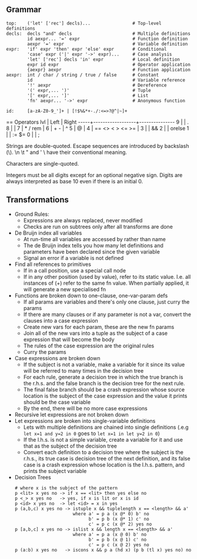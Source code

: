 
Grammar
-------
```
top:    ('let' ['rec'] decls)...                # Top-level definitions
decls:  decls "and" decls                       # Multiple definitions
        id aexpr... '=' expr                    # Function definition
        aexpr '=' expr                          # Variable definition
expr:   'if' expr 'then' expr 'else' expr       # Conditional
        'case' expr ('|' expr '->' expr)...     # Case analysis
        'let' ['rec'] decls 'in' expr           # Local definition
        expr id expr                            # Operator application
        {aexpr} aexpr                           # Function application
aexpr:  int / char / string / true / false      # Constant
        id                                      # Variable reference
        '!' aexpr                               # Dereference
        '(' expr,... ')'                        # Tuple
        '[' expr,... ']'                        # List
        'fn' aexpr... '->' expr                 # Anonymous function

id:     [a-zA-Z0-9_']+ | [!$%&*+-./:<=>?@^|~]+
```

== Operators
 lvl | Left             | Right
-----+------------------+---------------
  9  |                  | .
  8  |                  |
  7  | * / rem          |
  6  | + -              | ^
  5  | @                |
  4  | == <> < > <= >=  |
  3  |                  | &&
  2  |                  | orelse
  1  |                  | := $=
  0  |                  | ;

Strings are double-quoted. Escape sequences are introduced by backslash (\\).
\n \t \" and \' \\ have their conventional meaning.

Characters are single-quoted.

Integers must be all digits except for an optional negative sign.
Digits are always interpreted as base 10 even if there is an initial 0.



Transformations
---------------
- Ground Rules:
  - Expressions are always replaced, never modified
  - Checks are run on subtrees only after all transforms are done
- De Bruijn index all variables
  - At run-time all variables are accessed by rather than name
  - The de Bruijn index tells you how many let definitions and
    parameters have been declared since the given variable
  - Signal an error if a variable is not defined
- Find all references to primitives
  - If in a call position, use a special call node
  - If in any other position (used by value), refer to its
    static value. I.e. all instances of (+) refer to the same
    fn value. When partially applied, it will generate a new
    specialised fn
- Functions are broken down to one-clause, one-var-param defs
  - If all params are variables and there's only one clause,
    just curry the params
  - If there are many clauses or if any parameter is not a var,
    convert the clauses into a case expression
  - Create new vars for each param, these are the new fn params
  - Join all of the new vars into a tuple as the subject of a
    case expression that will become the body
  - The rules of the case expression are the original rules
  - Curry the params
- Case expressions are broken down
  - If the subject is not a variable, make a variable for it
    since its value will be referred to many times in the
    decision tree
  - For each rule, generate a decision tree in which the true
    branch is the r.h.s. and the false branch is the decision
    tree for the next rule.
  - The final false branch should be a crash expression whose
    source location is the subject of the case expression and
    the value it prints should be the case variable
  - By the end, there will be no more case expressions
- Recursive let expressions are not broken down
- Let expressions are broken into single-variable definitions
  - Lets with multiple definitions are chained into single
    definitions (.e.g `let x=1 and y=2 in 0` goes to
    `let x=1 in let y=2 in 0`)
  - If the l.h.s. is not a simple variable, create a variable
    for it and use that as the subject of the decision tree
  - Convert each definition to a decision tree where the subject
    is the r.h.s., its true case is decision tree of the next
    definition, and its false case is a crash expression whose
    location is the l.h.s. pattern, and prints the subject
    variable
- Decision Trees
  ```
  # where x is the subject of the pattern
  p <lit> x yes no -> if x == <lit> then yes else no
  p <_> x yes no   -> yes, if x is lit or x is id
  p <id> x yes no  -> let <id> = x in yes
  p (a,b,c) x yes no -> istuple x && tuplelength x == <length> && a'
                        where a' = p a (x @* 0) b' no
                              b' = p b (x @* 1) c' no
                              c' = p c (x @* 2) yes no
  p [a,b,c] x yes no -> islist x && length x == <length> && a'
                        where a' = p a (x @ 0) b' no
                              b' = p b (x @ 1) c' no
                              c' = p c (x @ 2) yes no
  p (a:b) x yes no   -> iscons x && p a (hd x) (p b (tl x) yes no) no
  ```

